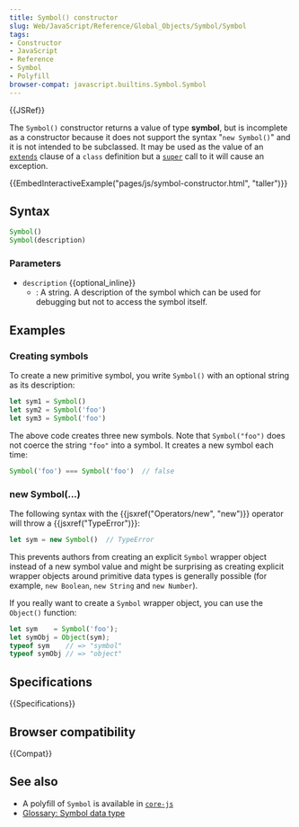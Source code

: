 ```yaml
---
title: Symbol() constructor
slug: Web/JavaScript/Reference/Global_Objects/Symbol/Symbol
tags:
- Constructor
- JavaScript
- Reference
- Symbol
- Polyfill
browser-compat: javascript.builtins.Symbol.Symbol
---
```

{{JSRef}}

The `Symbol()` constructor returns a value of type **symbol**, but is incomplete
as a constructor because it does not support the syntax "`new Symbol()`" and it
is not intended to be subclassed. It may be used as the value of an
[`extends`](/en-US/docs/Web/JavaScript/Reference/Classes/extends) clause of a
`class` definition but a
[`super`](/en-US/docs/Web/JavaScript/Reference/Operators/super) call to it will
cause an exception.

{{EmbedInteractiveExample("pages/js/symbol-constructor.html", "taller")}}

## Syntax

```js
Symbol()
Symbol(description)
```

### Parameters

*   `description` {{optional_inline}}
    *   : A string. A description of the symbol which can be used for debugging but
        not to access the symbol itself.

## Examples

### Creating symbols

To create a new primitive symbol, you write `Symbol()` with an optional string
as its description:

```js
let sym1 = Symbol()
let sym2 = Symbol('foo')
let sym3 = Symbol('foo')
```

The above code creates three new symbols. Note that `Symbol("foo")` does not
coerce the string `"foo"` into a symbol. It creates a new symbol each time:

```js
Symbol('foo') === Symbol('foo')  // false
```

### new Symbol(...)

The following syntax with the {{jsxref("Operators/new", "new")}}
operator will throw a {{jsxref("TypeError")}}:

```js
let sym = new Symbol()  // TypeError
```

This prevents authors from creating an explicit `Symbol` wrapper object instead
of a new symbol value and might be surprising as creating explicit wrapper
objects around primitive data types is generally possible (for example,
`new Boolean`, `new String` and `new Number`).

If you really want to create a `Symbol` wrapper object, you can use the
`Object()` function:

```js
let sym    = Symbol('foo');
let symObj = Object(sym);
typeof sym    // => "symbol"
typeof symObj // => "object"
```

## Specifications

{{Specifications}}

## Browser compatibility

{{Compat}}

## See also

*   A polyfill of `Symbol` is available in
    [`core-js`](https://github.com/zloirock/core-js#ecmascript-symbol)
*   [Glossary: Symbol data type](/en-US/docs/Glossary/Symbol)
